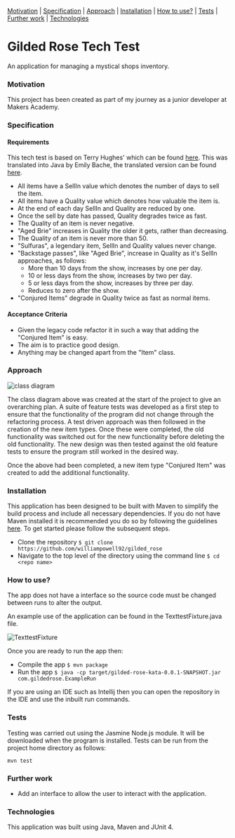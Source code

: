 [Motivation](#motivation) | [Specification](#specification) | [Approach](#approach) |  [Installation](#installation) | [How to use?](#how-to-use) | [Tests](#tests) | [Further work](#further-work) | [Technologies](#technologies)

# Gilded Rose Tech Test

An application for managing a mystical shops inventory.

### Motivation

This project has been created as part of my journey as a junior developer at Makers Academy.

### Specification

#### Requirements

This tech test is based on Terry Hughes' which can be found [here](https://github.com/NotMyself/GildedRose). This was translated into Java by Emily Bache, the translated version can be found [here](https://github.com/emilybache/GildedRose-Refactoring-Kata).

* All items have a SellIn value which denotes the number of days to sell the item.
* All items have a Quality value which denotes how valuable the item is.
* At the end of each day SellIn and Quality are reduced by one.
* Once the sell by date has passed, Quality degrades twice as fast.
* The Quality of an item is never negative.
* "Aged Brie" increases in Quality the older it gets, rather than decreasing.
* The Quality of an item is never more than 50.
* "Sulfuras", a legendary item, SellIn and Quality values never change.
* "Backstage passes", like "Aged Brie", increase in Quality as it's SellIn approaches, as follows:
  * More than 10 days from the show, increases by one per day.
  * 10 or less days from the show, increases by two per day.
  * 5 or less days from the show, increases by three per day.
  * Reduces to zero after the show.
* "Conjured Items" degrade in Quality twice as fast as normal items.

#### Acceptance Criteria

* Given the legacy code refactor it in such a way that adding the "Conjured Item" is easy.
* The aim is to practice good design.
* Anything may be changed apart from the "Item" class.

### Approach

![class diagram](https://i.imgur.com/QrIEavz.png)

The class diagram above was created at the start of the project to give an overarching plan. A suite of feature tests was developed as a first step to ensure that the functionality of the program did not change through the refactoring process. A test driven approach was then followed in the creation of the new item types. Once these were completed, the old functionality was switched out for the new functionality before deleting the old functionality. The new design was then tested against the old feature tests to ensure the program still worked in the desired way.

Once the above had been completed, a new item type "Conjured Item" was created to add the additional functionality.

### Installation

This application has been designed to be built with Maven to simplify the build process and
include all necessary dependencies. If you do not have Maven installed it is recommended you
do so by following the guidelines [here](http://maven.apache.org/). To get started please follow the
subsequent steps.

* Clone the repository ```$ git clone https://github.com/williampowell92/gilded_rose```
* Navigate to the top level of the directory using the command line  ```$ cd <repo name>```

### How to use?

The app does not have a interface so the source code must be changed between runs to alter the output.

An example use of the application can be found in the TexttestFixture.java file.

![TexttestFixture](https://i.imgur.com/ni8HGgy.png)

Once you are ready to run the app then:
* Compile the app ```$ mvn package```
* Run the app ```$ java -cp target/gilded-rose-kata-0.0.1-SNAPSHOT.jar com.gildedrose.ExampleRun```

If you are using an IDE such as Intellij then you can open the repository in the IDE and use the
inbuilt run commands.

### Tests

Testing was carried out using the Jasmine Node.js module. It will be downloaded when the program is installed. Tests can be run from the project home directory as follows:

```
mvn test
```

### Further work

- Add an interface to allow the user to interact with the application.

### Technologies

This application was built using Java, Maven and JUnit 4.

